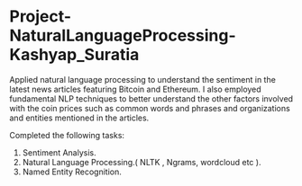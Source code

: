 # Project-NaturalLanguageProcessing-Kashyap_Suratia 

Applied natural language processing to understand the sentiment in the latest news articles featuring Bitcoin and Ethereum. I also employed fundamental NLP techniques to better understand the other factors involved with the coin prices such as common words and phrases and organizations and entities mentioned in the articles.

Completed the following tasks:

1) Sentiment Analysis.
2) Natural Language Processing.( NLTK , Ngrams, wordcloud etc ).
3) Named Entity Recognition.
